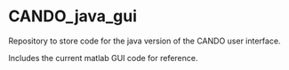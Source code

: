 # CANDO_java_gui

Repository to store code for the java version of the CANDO user interface.

Includes the current matlab GUI code for reference.
